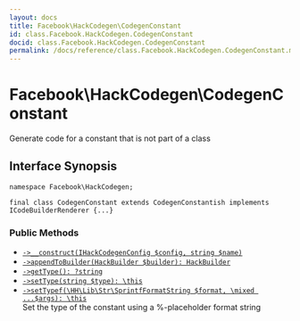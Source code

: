```yaml
---
layout: docs
title: Facebook\HackCodegen\CodegenConstant
id: class.Facebook.HackCodegen.CodegenConstant
docid: class.Facebook.HackCodegen.CodegenConstant
permalink: /docs/reference/class.Facebook.HackCodegen.CodegenConstant.md
---
```

# Facebook\\HackCodegen\\CodegenConstant




Generate code for a constant that is not part of a class




## Interface Synopsis




``` Hack
namespace Facebook\HackCodegen;

final class CodegenConstant extends CodegenConstantish implements ICodeBuilderRenderer {...}
```




### Public Methods




* [` ->__construct(IHackCodegenConfig $config, string $name) `](<class.Facebook.HackCodegen.CodegenConstant.__construct.md>)
* [` ->appendToBuilder(HackBuilder $builder): HackBuilder `](<class.Facebook.HackCodegen.CodegenConstant.appendToBuilder.md>)
* [` ->getType(): ?string `](<class.Facebook.HackCodegen.CodegenConstant.getType.md>)
* [` ->setType(string $type): \this `](<class.Facebook.HackCodegen.CodegenConstant.setType.md>)
* [` ->setTypef(\HH\Lib\Str\SprintfFormatString $format, \mixed ...$args): \this `](<class.Facebook.HackCodegen.CodegenConstant.setTypef.md>)\
  Set the type of the constant using a %-placeholder format string
